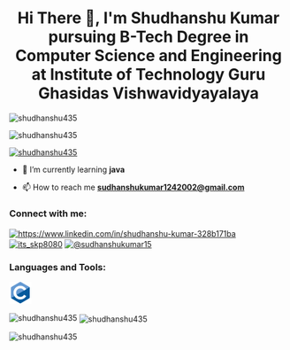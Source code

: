 <h1 align="center">Hi There 👋, I'm Shudhanshu Kumar pursuing B-Tech Degree in Computer Science and Engineering at Institute of Technology Guru Ghasidas Vishwavidyayalaya</h1>
<p align="left"> <img src="https://komarev.com/ghpvc/?username=shudhanshu435&label=Profile%20views&color=0e75b6&style=flat" alt="shudhanshu435" /> </p>
<p align="left"> <img src="(https://github.com/tograh/testrepository/master/3DTest.png)" alt="shudhanshu435" /> </p>

<p align="left"> <a href="https://github.com/ryo-ma/github-profile-trophy"><img src="https://github-profile-trophy.vercel.app/?username=shudhanshu435" alt="shudhanshu435" /></a> </p>

- 🌱 I’m currently learning **java**

- 📫 How to reach me **sudhanshukumar1242002@gmail.com**

<h3 align="left">Connect with me:</h3>
<p align="left">
<a href="https://linkedin.com/in/https://www.linkedin.com/in/shudhanshu-kumar-328b171ba" target="blank"><img align="center" src="https://raw.githubusercontent.com/rahuldkjain/github-profile-readme-generator/master/src/images/icons/Social/linked-in-alt.svg" alt="https://www.linkedin.com/in/shudhanshu-kumar-328b171ba" height="30" width="40" /></a>
<a href="https://instagram.com/its_skp8080" target="blank"><img align="center" src="https://raw.githubusercontent.com/rahuldkjain/github-profile-readme-generator/master/src/images/icons/Social/instagram.svg" alt="its_skp8080" height="30" width="40" /></a>
<a href="https://www.hackerrank.com/@sudhanshukumar15" target="blank"><img align="center" src="https://raw.githubusercontent.com/rahuldkjain/github-profile-readme-generator/master/src/images/icons/Social/hackerrank.svg" alt="@sudhanshukumar15" height="30" width="40" /></a>
</p>

<h3 align="left">Languages and Tools:</h3>
<p align="left"> <a href="https://www.cprogramming.com/" target="_blank"> <img src="https://raw.githubusercontent.com/devicons/devicon/master/icons/c/c-original.svg" alt="c" width="40" height="40"/> </a> </p>

<p><img align="left" src="https://github-readme-stats.vercel.app/api/top-langs?username=shudhanshu435&show_icons=true&locale=en&layout=compact" alt="shudhanshu435" /></p>

<p>&nbsp;<img align="center" src="https://github-readme-stats.vercel.app/api?username=shudhanshu435&show_icons=true&locale=en" alt="shudhanshu435" /></p>

<p><img align="center" src="https://github-readme-streak-stats.herokuapp.com/?user=shudhanshu435&" alt="shudhanshu435" /></p>
